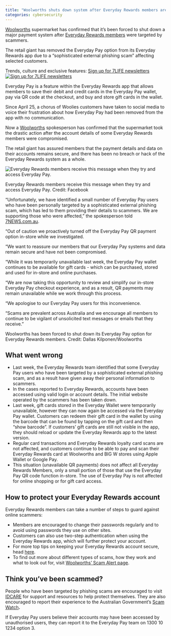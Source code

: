 ```yaml
---
title: "Woolworths shuts down system after Everyday Rewards members are hit by scammers 7NEWS"
categories: cybersecurity
---
```



[Woolworths](https://7news.com.au/lifestyle/woolworths) supermarket has confirmed that it’s been forced to shut down a major payment system after [Everyday Rewards members](https://7news.com.au/lifestyle/woolworths-confirms-major-new-everyday-rewards-extra-promotion-effective-immediately--c-14318808) were targeted by scammers.

The retail giant has removed the Everyday Pay option from its Everyday Rewards app due to a “sophisticated external phishing scam” affecting selected customers.

Trends, culture and exclusive features: [Sign up for 7LIFE newsletters ![Sign up for 7LIFE newsletters](Woolworths%20shuts%20down%20system%20after%20Everyday%20Rewards%20members%20are%20hit%20by%20scammers%20%207NEWS/right-red-arrow.92bca5db.svg)](https://7news.com.au/newsletters) 

Everyday Pay is a feature within the Everyday Rewards app that allows members to save their debit and credit cards in the Everyday Pay wallet, pay via QR code at the checkout, and buy and store gift cards in the wallet.

Since April 25, a chorus of Woolies customers have taken to social media to voice their frustration about how Everyday Pay had been removed from the app with no communication.

Now a [Woolworths](https://www.woolworths.com.au/) spokesperson has confirmed that the supermarket took the drastic action after the account details of some Everyday Rewards members were compromised.

The retail giant has assured members that the payment details and data on their accounts remains secure, and there has been no breach or hack of the Everyday Rewards system as a whole.

![Everyday Rewards members receive this message when they try and access Everyday Pay.](Woolworths%20shuts%20down%20system%20after%20Everyday%20Rewards%20members%20are%20hit%20by%20scammers%20%207NEWS/966a786ef46e5fb60b78cc01a989203188ac51aa-161x229-x0y0w1000h1422.jpg)

Everyday Rewards members receive this message when they try and access Everyday Pay. Credit: Facebook

“Unfortunately, we have identified a small number of Everyday Pay users who have been personally targeted by a sophisticated external phishing scam, which has led to them providing their details to scammers. We are supporting those who were affected,” the spokesperson told [7NEWS.com.au](https://7news.com.au/).

“Out of caution we proactively turned off the Everyday Pay QR payment option in-store while we investigated.

“We want to reassure our members that our Everyday Pay systems and data remain secure and have not been compromised.

“While it was temporarily unavailable last week, the Everyday Pay wallet continues to be available for gift cards - which can be purchased, stored and used for in-store and online purchases.

“We are now taking this opportunity to review and simplify our in-store Everyday Pay checkout experience, and as a result, QR payments may remain unavailable while we work through this process.

“We apologise to our Everyday Pay users for this inconvenience.

“Scams are prevalent across Australia and we encourage all members to continue to be vigilant of unsolicited text messages or emails that they receive.”

Woolworths has been forced to shut down its Everyday Pay option for Everyday Rewards members. Credit: Dallas Kilponen/Woolworths

## What went wrong

-   Last week, the Everyday Rewards team identified that some Everyday Pay users who have been targeted by a sophisticated external phishing scam, and as a result have given away their personal information to scammers.
-   In the cases reported to Everyday Rewards, accounts have been accessed using valid login or account details. The initial website operated by the scammers has been taken down.
-   Last week, gift cards stored in the Everyday Wallet were temporarily unavailable, however they can now again be accessed via the Everyday Pay wallet. Customers can redeem their gift card in the wallet by using the barcode that can be found by tapping on the gift card and then “show barcode”. If customers’ gift cards are still not visible in the app, they should reload or update the Everyday Rewards app to the latest version.
-   Regular card transactions and Everyday Rewards loyalty card scans are not affected, and customers continue to be able to pay and scan their Everyday Rewards card at Woolworths and BIG W stores using Apple Wallet or Google Pay.
-   This situation (unavailable QR payments) does not affect all Everyday Rewards Members, only a small portion of those that use the Everyday Pay QR code function in-store. The use of Everyday Pay is not affected for online shopping or for gift card access.

## How to protect your Everyday Rewards account

Everyday Rewards members can take a number of steps to guard against online scammers:

-   Members are encouraged to change their passwords regularly and to avoid using passwords they use on other sites.
-   Customers can also use two-step authentication when using the Everyday Rewards app, which will further protect your account.
-   For more top tips on keeping your Everyday Rewards account secure, head [here](https://www.woolworthsrewards.com.au/privacy/protection.html#top-tips-video).
-   To find out more about different types of scams, how they work and what to look out for, visit [Woolworths’ Scam Alert page](https://www.woolworths.com.au/shop/discover/about-us/scam-alert).

## Think you’ve been scammed?

People who have been targeted by phishing scams are encouraged to visit [IDCARE](https://www.idcare.org/) for support and resources to help protect themselves. They are also encouraged to report their experience to the Australian Government’s [Scam Watch](https://www.scamwatch.gov.au/)**.**

If Everyday Pay users believe their accounts may have been accessed by unauthorised users, they can report it to the Everyday Pay team on 1300 10 1234 option 3.